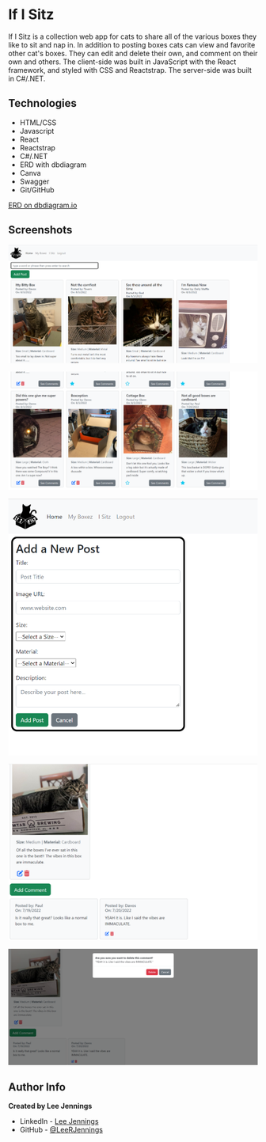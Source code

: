 # If I Sitz

If I Sitz is a collection web app for cats to share all of the various boxes they like to sit and nap in. In addition to posting boxes cats can view and favorite other cat's boxes. They can edit and delete their own, and comment on their own and others. The client-side was built in JavaScript with the React framework, and styled with CSS and Reactstrap. The server-side was built in C#/.NET.

## Technologies
- HTML/CSS
- Javascript
- React
- Reactstrap
- C#/.NET
- ERD with dbdiagram
- Canva
- Swagger
- Git/GitHub

[ERD on dbdiagram.io](https://dbdiagram.io/d/62cf3a4ecc1bc14cc5b3040a)

## Screenshots

![App Screenshot](IfIFitz/client/public/images/readme1.png)

![App Screenshot](IfIFitz/client/public/images/readme2.png)

![App Screenshot](IfIFitz/client/public/images/readme3.png)

![App Screenshot](IfIFitz/client/public/images/readme4.png)

![App Screenshot](IfIFitz/client/public/images/readme5.png)

## Author Info
**Created by Lee Jennings**

- LinkedIn - [Lee Jennings](https://www.linkedin.com/in/leejennings/)
- GitHub - [@LeeRJennings](https://github.com/LeeRJennings)
